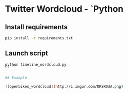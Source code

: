 # Twitter Wordcloud - `Python

## Install requirements

```sh
pip install -r requirements.txt
```

## Launch script

```sh
python timeline_wordcloud.py
``

## Example

![openbikes_wordcloud](http://i.imgur.com/ORSROdA.png)